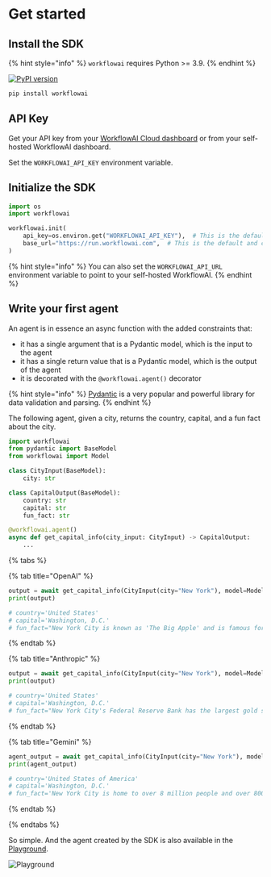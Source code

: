 # Get started

## Install the SDK

{% hint style="info" %}
`workflowai` requires Python >= 3.9.
{% endhint %}

[![PyPI version](https://img.shields.io/pypi/v/workflowai.svg)](https://pypi.org/project/workflowai/)

```sh
pip install workflowai
```

## API Key

Get your API key from your [WorkflowAI Cloud dashboard](https://workflowai.com/organization/settings/api-keys) or from your self-hosted WorkflowAI dashboard.

Set the `WORKFLOWAI_API_KEY` environment variable.

## Initialize the SDK

```python
import os
import workflowai

workflowai.init(
    api_key=os.environ.get("WORKFLOWAI_API_KEY"),  # This is the default and can be omitted
    base_url="https://run.workflowai.com",  # This is the default and can be omitted
)
```

{% hint style="info" %}
You can also set the `WORKFLOWAI_API_URL` environment variable to point to your self-hosted WorkflowAI.
{% endhint %}

## Write your first agent

An agent is in essence an async function with the added constraints that:

- it has a single argument that is a Pydantic model, which is the input to the agent
- it has a single return value that is a Pydantic model, which is the output of the agent
- it is decorated with the `@workflowai.agent()` decorator

{% hint style="info" %}
[Pydantic](https://docs.pydantic.dev/latest/) is a very popular and powerful library for data validation and parsing.
{% endhint %}

The following agent, given a city, returns the country, capital, and a fun fact about the city.

```python
import workflowai
from pydantic import BaseModel
from workflowai import Model

class CityInput(BaseModel):
    city: str

class CapitalOutput(BaseModel):
    country: str
    capital: str 
    fun_fact: str

@workflowai.agent()
async def get_capital_info(city_input: CityInput) -> CapitalOutput:
    ...
```
{% tabs %}

{% tab title="OpenAI" %}
```python
output = await get_capital_info(CityInput(city="New York"), model=Model.GPT_4O_LATEST)
print(output)

# country='United States'
# capital='Washington, D.C.'
# fun_fact="New York City is known as 'The Big Apple' and is famous for its cultural diversity and iconic landmarks like the Statue of Liberty and Times Square."
```
{% endtab %}

{% tab title="Anthropic" %}
```python
output = await get_capital_info(CityInput(city="New York"), model=Model.CLAUDE_3_5_SONNET_LATEST)
print(output)

# country='United States'
# capital='Washington, D.C.'
# fun_fact="New York City's Federal Reserve Bank has the largest gold storage in the world, containing approximately 7,000 tons of gold bullion stored 80 feet below street level."
```
{% endtab %}

{% tab title="Gemini" %}
```python
agent_output = await get_capital_info(CityInput(city="New York"), model=Model.GEMINI_2_0_FLASH_LATEST)
print(agent_output)

# country='United States of America'
# capital='Washington, D.C.'
# fun_fact='New York City is home to over 8 million people and over 800 languages are spoken in New York City, making it the most linguistically diverse city in the world.'
```
{% endtab %}

{% endtabs %}

So simple. And the agent created by the SDK is also available in the <a href="https://workflowai.com/docs/agents/get-capital-info" target="_blank">Playground</a>.

![Playground](/docs/assets/images/playground/docs-capital-info.png)